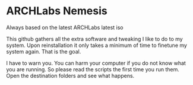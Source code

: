 # ARCHLabs Nemesis

Always based on the latest ARCHLabs latest iso

This github gathers all the extra software and tweaking I like to do to my system.
Upon reinstallation it only takes a minimum of time to finetune my system again.
That is the goal.

I have to warn you. You can harm your computer if you do not know what you are running.
So please read the scripts the first time you run them. Open the destination folders and
see what happens.

